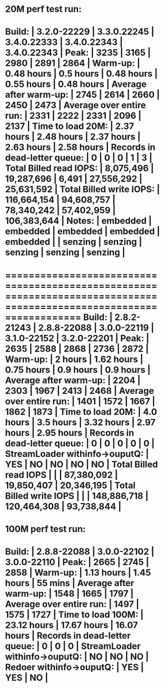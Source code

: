 

20M perf test run:
======================================================================================================================
Build:                          |  3.2.0-22229   |  3.3.0.22245   |  3.4.0.22333   |  3.4.0.22343   |  3.4.0.22343   |
Peak:                           |  3235          |  3165          |  2980          |  2891          |  2864          |
Warm-up:                        |     0.48 hours |     0.5  hours |     0.48 hours |     0.55 hours |     0.48 hours |
Average after warm-up:          |  2745          |  2614          |  2660          |  2450          |  2473          |
Average over entire run:        |  2331          |  2222          |  2331          |  2096          |  2137          |
Time to load 20M:               |     2.37 hours |     2.48 hours |     2.37 hours |     2.63 hours |     2.58 hours |
Records in dead-letter queue:   |     0          |     0          |     0          |     1          |     3          |
Total Billed read IOPS:         |    8,075,496   |   19,287,696   |        6,491   |  27,556,292    |   25,631,592   |
Total Billed write IOPS:        |  116,664,154   |   94,608,757   |   78,340,242   |  57,402,959    |  106,383,644   |
Notes:                          | embedded       | embedded       | embedded       | embedded       | embedded       |
                                | senzing        | senzing        | senzing        | senzing        | senzing        |
======================================================================================================================


=====================================================================================================================
Build:                          |  2.8.2-21243  |  2.8.8-22088   |  3.0.0-22119   |  3.1.0-22152   |  3.2.0-22201   |
Peak:                           |  2635         |  2588          |  2868          |  2736          |  2872          |
Warm-up:                        |     2 hours   |     1.62 hours |     0.75 hours |     0.9  hours |     0.9  hours |
Average after warm-up:          |  2204         |  2303          |  1967          |  2413          |  2468          |
Average over entire run:        |  1401         |  1572          |  1667          |  1862          |  1873          |
Time to load 20M:               |     4.0 hours |     3.5 hours  |     3.32 hours |     2.97 hours |     2.95 hours |
Records in dead-letter queue:   |     0         |     0          |     0          |     0          |     0          |
StreamLoader withinfo->ouputQ:  |   YES         |    NO          |    NO          |    NO          |    NO          |
Total Billed read IOPS          |               |                |   87,380,092   |   19,850,407   |   20,346,195   |
Total Billed write IOPS         |               |                |  148,886,718   |  120,464,308   |   93,738,844   |
=====================================================================================================================



100M perf test run:
====================================================================================
Build:                          |  2.8.8-22088   |  3.0.0-22102   |  3.0.0-22110   |
Peak:                           |  2665          |  2745          |  2858          |
Warm-up:                        |     1.13 hours |     1.45 hours |    55 mins     |
Average after warm-up:          |  1548          |  1665          |  1797          |
Average over entire run:        |  1497          |  1575          |  1727          |
Time to load 100M:              |    23.12 hours |    17.67 hours |    16.07 hours |
Records in dead-letter queue:   |     0          |     0          |     0          |
StreamLoader withinfo->ouputQ:  |    NO          |    NO          |    NO          |
Redoer withinfo->ouputQ:        |   YES          |   YES          |    NO          |
====================================================================================

